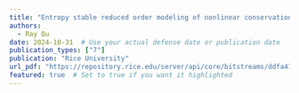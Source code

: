 ```yaml
---
title: "Entropy stable reduced order modeling of nonlinear conservation laws using discontinuous Galerkin methods"
authors:
  - Ray Qu
date: 2024-10-31  # Use your actual defense date or publication date
publication_types: ["7"] 
publication: "Rice University"
url_pdf: "https://repository.rice.edu/server/api/core/bitstreams/ddfa476c-a21e-4e02-86a8-3a1fd152601b/content"
featured: true  # Set to true if you want it highlighted
---
```

